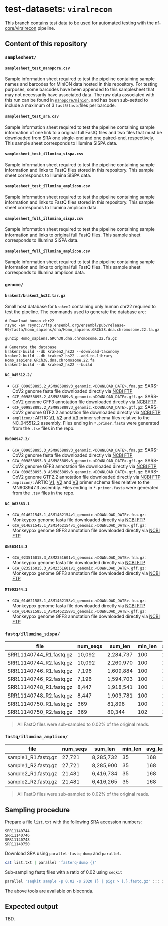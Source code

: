 # test-datasets: `viralrecon`

This branch contains test data to be used for automated testing with the [nf-core/viralrecon](https://github.com/nf-core/viralrecon) pipeline.

## Content of this repository

### `samplesheet/`

#### `samplesheet_test_nanopore.csv`

Sample information sheet required to test the pipeline containing sample names and barcodes for MinION data hosted in this repository. For testing purposes, some barcodes have been appended to this samplesheet that may not necessarily have associated data. The raw data associated with this run can be found in [`nanopore/minion`](nanopore/minion), and has been sub-setted to include a maximum of 3 `fast5`/`fastq`files per barcode.

#### `samplesheet_test_sra.csv`

Sample information sheet required to test the pipeline containing sample information of one link to a original full FastQ files and two files that must be downloaded from SRA one single-end and one paired-end, respectively. This sample sheet corresponds to Illumina SISPA data.

#### `samplesheet_test_illumina_sispa.csv`

Sample information sheet required to test the pipeline containing sample information and links to FastQ files stored in this repository. This sample sheet corresponds to Illumina SISPA data.

#### `samplesheet_test_illumina_amplicon.csv`

Sample information sheet required to test the pipeline containing sample information and links to FastQ files stored in this repository. This sample sheet corresponds to Illumina amplicon data.

#### `samplesheet_full_illumina_sispa.csv`

Sample information sheet required to test the pipeline containing sample information and links to original full FastQ files. This sample sheet corresponds to Illumina SISPA data.

#### `samplesheet_full_illumina_amplicon.csv`

Sample information sheet required to test the pipeline containing sample information and links to original full FastQ files. This sample sheet corresponds to Illumina amplicon data.

### `genome/`

#### `kraken2/kraken2_hs22.tar.gz`

Small host database for `kraken2` containing only human chr22 required to test the pipeline. The commands used to generate the database are:

```
# Download human chr22
rsync -av rsync://ftp.ensembl.org/ensembl/pub/release-99/fasta/homo_sapiens/dna/Homo_sapiens.GRCh38.dna.chromosome.22.fa.gz .
gunzip Homo_sapiens.GRCh38.dna.chromosome.22.fa.gz

# Generate the database
kraken2-build --db kraken2_hs22 --download-taxonomy
kraken2-build --db kraken2_hs22 --add-to-library Homo_sapiens.GRCh38.dna.chromosome.22.fa
kraken2-build --db kraken2_hs22 --build
```

#### `NC_045512.2/`

* `GCF_009858895.2_ASM985889v3_genomic.<DOWNLOAD_DATE>.fna.gz`: SARS-CoV2 genome fasta file downloaded directly via [NCBI FTP](https://ftp.ncbi.nlm.nih.gov/genomes/all/GCF/009/858/895/GCF_009858895.2_ASM985889v3/GCF_009858895.2_ASM985889v3_genomic.fna.gz)
* `GCF_009858895.2_ASM985889v3_genomic.<DOWNLOAD_DATE>.gff.gz`: SARS-CoV2 genome GFF3 annotation file downloaded directly via [NCBI FTP](https://ftp.ncbi.nlm.nih.gov/genomes/all/GCF/009/858/895/GCF_009858895.2_ASM985889v3/GCF_009858895.2_ASM985889v3_genomic.gff.gz)
* `GCF_009858895.2_ASM985889v3_genomic.<DOWNLOAD_DATE>.gtf.gz`: SARS-CoV2 genome GTF2.2 annotation file downloaded directly via [NCBI FTP](https://ftp.ncbi.nlm.nih.gov/genomes/all/GCF/009/858/895/GCF_009858895.2_ASM985889v3/GCF_009858895.2_ASM985889v3_genomic.gtf.gz)
* `amplicon/`: ARTIC [V1](https://github.com/artic-network/artic-ncov2019/tree/master/primer_schemes/nCoV-2019/V1), [V2](https://github.com/artic-network/artic-ncov2019/tree/master/primer_schemes/nCoV-2019/V2) and [V3](https://github.com/artic-network/artic-ncov2019/tree/master/primer_schemes/nCoV-2019/V3) primer schema files relative to the NC_045512.2 assembly. Files ending in `*.primer.fasta` were generated from the `.tsv` files in the repo.

#### `MN908947.3/`

* `GCA_009858895.3_ASM985889v3_genomic.<DOWNLOAD_DATE>.fna.gz`: SARS-CoV2 genome fasta file downloaded directly via [NCBI FTP](https://ftp.ncbi.nlm.nih.gov/genomes/all/GCA/009/858/895/GCA_009858895.3_ASM985889v3/GCA_009858895.3_ASM985889v3_genomic.fna.gz)
* `GCA_009858895.3_ASM985889v3_genomic.<DOWNLOAD_DATE>.gff.gz`: SARS-CoV2 genome GFF3 annotation file downloaded directly via [NCBI FTP](https://ftp.ncbi.nlm.nih.gov/genomes/all/GCA/009/858/895/GCA_009858895.3_ASM985889v3/GCA_009858895.3_ASM985889v3_genomic.gff.gz)
* `GCA_009858895.3_ASM985889v3_genomic.<DOWNLOAD_DATE>.gtf.gz`: SARS-CoV2 genome GTF2.2 annotation file downloaded directly via [NCBI FTP](https://ftp.ncbi.nlm.nih.gov/genomes/all/GCA/009/858/895/GCA_009858895.3_ASM985889v3/GCA_009858895.3_ASM985889v3_genomic.gtf.gz)
* `amplicon/`: ARTIC [V1](https://github.com/artic-network/artic-ncov2019/tree/master/primer_schemes/nCoV-2019/V1), [V2](https://github.com/artic-network/artic-ncov2019/tree/master/primer_schemes/nCoV-2019/V2) and [V3](https://github.com/artic-network/artic-ncov2019/tree/master/primer_schemes/nCoV-2019/V3) primer schema files relative to the MN908947.3 assembly. Files ending in `*.primer.fasta` were generated from the `.tsv` files in the repo.

#### `NC_063383.1`

* `GCA_014621545.1_ASM1462154v1_genomic.<DOWNLOAD_DATE>.fna.gz`: Monkeypox genome fasta file downloaded directly via [NCBI FTP](https://ftp.ncbi.nlm.nih.gov/genomes/all/GCA/014/621/545/GCA_014621545.1_ASM1462154v1/GCA_014621545.1_ASM1462154v1_genomic.fna.gz)
* `GCA_014621545.1_ASM1462154v1_genomic.<DOWNLOAD_DATE>.gff.gz`: Monkeypox genome GFF3 annotation file downloaded directly via [NCBI FTP](https://ftp.ncbi.nlm.nih.gov/genomes/all/GCA/014/621/545/GCA_014621545.1_ASM1462154v1/GCA_014621545.1_ASM1462154v1_genomic.gff.gz)

#### `ON563414.3`

* `GCA_023516015.3_ASM2351601v1_genomic.<DOWNLOAD_DATE>.fna.gz`: Monkeypox genome fasta file downloaded directly via [NCBI FTP](https://ftp.ncbi.nlm.nih.gov/genomes/all/GCA/023/516/015/GCA_023516015.3_ASM2351601v1/GCA_023516015.3_ASM2351601v1_genomic.fna.gz)
* `GCA_023516015.3_ASM2351601v1_genomic.<DOWNLOAD_DATE>.gff.gz`: Monkeypox genome GFF3 annotation file downloaded directly via [NCBI FTP](https://ftp.ncbi.nlm.nih.gov/genomes/all/GCA/023/516/015/GCA_023516015.3_ASM2351601v1/GCA_023516015.3_ASM2351601v1_genomic.gff.gz)

#### `MT903344.1`

* `GCA_014621585.1_ASM1462158v1_genomic.<DOWNLOAD_DATE>.fna.gz`: Monkeypox genome fasta file downloaded directly via [NCBI FTP](https://ftp.ncbi.nlm.nih.gov/genomes/all/GCA/014/621/585/GCA_014621585.1_ASM1462158v1/GCA_014621585.1_ASM1462158v1_genomic.fna.gz)
* `GCA_014621585.1_ASM1462158v1_genomic.<DOWNLOAD_DATE>.gff.gz`: Monkeypox genome GFF3 annotation file downloaded directly via [NCBI FTP](https://ftp.ncbi.nlm.nih.gov/genomes/all/GCA/014/621/585/GCA_014621585.1_ASM1462158v1/GCA_014621585.1_ASM1462158v1_genomic.gff.gz)

### `fastq/illumina_sispa/`

| file                    | num_seqs | sum_len    | min_len | avg_len | max_len | file_size | Sequencer   | LibrarySource      |
|-------------------------|----------|------------|---------|---------|---------|-----------|-------------|--------------------|
| SRR11140744_R1.fastq.gz |   10,092 |  2,284,737 |     100 |   175.5 |     251 |      747K | PE Illumina | Metagenomics       |
| SRR11140744_R2.fastq.gz |   10,092 |  2,260,970 |     100 |   175.5 |     251 |      783K | PE Illumina | Metagenomics       |
| SRR11140746_R1.fastq.gz |    7,196 |  1,609,884 |     100 |   175.5 |     251 |      554K | PE Illumina | Metagenomics       |
| SRR11140746_R2.fastq.gz |    7,196 |  1,594,703 |     100 |   175.5 |     251 |      580K | PE Illumina | Metagenomics       |
| SRR11140748_R1.fastq.gz |    8,447 |  1,918,541 |     100 |   175.5 |     251 |      650K | PE Illumina | Metagenomics       |
| SRR11140748_R2.fastq.gz |    8,447 |  1,903,781 |     100 |   175.5 |     251 |      683K | PE Illumina | Metagenomics       |
| SRR11140750_R1.fastq.gz |      369 |     81,898 |     100 |   175.5 |     251 |       40K | PE Illumina | Metagenomics       |
| SRR11140750_R2.fastq.gz |      369 |     80,344 |     102 |   176.5 |     251 |       41K | PE Illumina | Metagenomics       |

> All FastQ files were sub-sampled to 0.02% of the original reads.

### `fastq/illumina_amplicon/`

| file                    | num_seqs | sum_len    | min_len | avg_len | max_len | file_size | Sequencer   | LibrarySource      |
|-------------------------|----------|------------|---------|---------|---------|-----------|-------------|--------------------|
| sample1_R1.fastq.gz     |   27,721 |  8,285,732 |      35 |     168 |     301 |        4M | PE Illumina | Metagenomics       |
| sample1_R2.fastq.gz     |   27,721 |  8,285,900 |      35 |     168 |     301 |        4M | PE Illumina | Metagenomics       |
| sample2_R1.fastq.gz     |   21,481 |  6,416,734 |      35 |     168 |     301 |        3M | PE Illumina | Metagenomics       |
| sample2_R2.fastq.gz     |   21,481 |  6,416,265 |      35 |     168 |     301 |        3M | PE Illumina | Metagenomics       |

> All FastQ files were sub-sampled to 0.02% of the original reads.

## Sampling procedure

Prepare a file `list.txt` with the following SRA accession numbers:

```
SRR11140744
SRR11140746
SRR11140748
SRR11140750
```

Download SRA using `parallel-fastq-dump` and `parallel`.

```bash
cat list.txt | parallel 'fasterq-dump {}'
```

Sub-sampling fastq files with a ratio of 0.02 using `seqkit`

```bash
parallel 'seqkit sample -p 0.02 -s 2020 {} | pigz > {.}.fastq.gz' ::: SRR*
```

The above tools are available on bioconda.

## Expected output

TBD.
